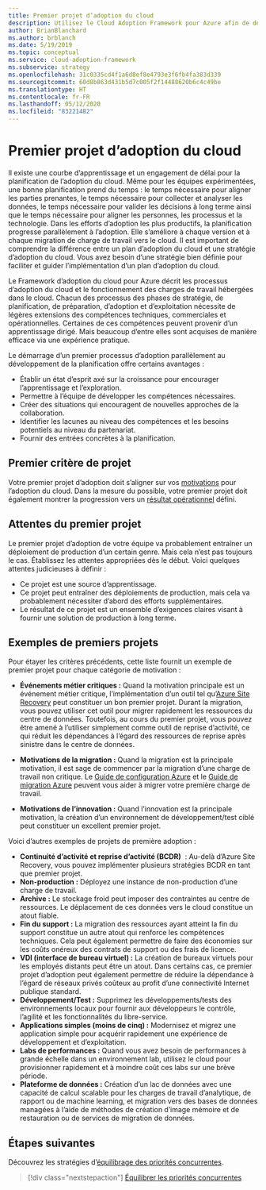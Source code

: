 ```yaml
---
title: Premier projet d’adoption du cloud
description: Utilisez le Cloud Adoption Framework pour Azure afin de découvrir les processus d’adoption du cloud et le fonctionnement des charges de travail hébergées dans le cloud.
author: BrianBlanchard
ms.author: brblanch
ms.date: 5/19/2019
ms.topic: conceptual
ms.service: cloud-adoption-framework
ms.subservice: strategy
ms.openlocfilehash: 31c0335cd4f1a6d8ef8e4793e3f6fb4fa383d339
ms.sourcegitcommit: 60d8b863d431b5d7c005f2f14488620b6c4c49be
ms.translationtype: HT
ms.contentlocale: fr-FR
ms.lasthandoff: 05/12/2020
ms.locfileid: "83221482"
---
```

<!-- markdownlint-disable MD026 -->

# <a name="first-cloud-adoption-project"></a>Premier projet d’adoption du cloud

Il existe une courbe d’apprentissage et un engagement de délai pour la planification de l’adoption du cloud. Même pour les équipes expérimentées, une bonne planification prend du temps : le temps nécessaire pour aligner les parties prenantes, le temps nécessaire pour collecter et analyser les données, le temps nécessaire pour valider les décisions à long terme ainsi que le temps nécessaire pour aligner les personnes, les processus et la technologie. Dans les efforts d’adoption les plus productifs, la planification progresse parallèlement à l’adoption. Elle s’améliore à chaque version et à chaque migration de charge de travail vers le cloud. Il est important de comprendre la différence entre un plan d’adoption du cloud et une stratégie d’adoption du cloud. Vous avez besoin d’une stratégie bien définie pour faciliter et guider l’implémentation d’un plan d’adoption du cloud.

<!-- docsTest:ignore "Strategy, Plan, Ready, Adopt, and Operate phases" -->

Le Framework d’adoption du cloud pour Azure décrit les processus d’adoption du cloud et le fonctionnement des charges de travail hébergées dans le cloud. Chacun des processus des phases de stratégie, de planification, de préparation, d’adoption et d’exploitation nécessite de légères extensions des compétences techniques, commerciales et opérationnelles. Certaines de ces compétences peuvent provenir d’un apprentissage dirigé. Mais beaucoup d’entre elles sont acquises de manière efficace via une expérience pratique.

Le démarrage d’un premier processus d’adoption parallèlement au développement de la planification offre certains avantages :

- Établir un état d’esprit axé sur la croissance pour encourager l’apprentissage et l’exploration.
- Permettre à l’équipe de développer les compétences nécessaires.
- Créer des situations qui encouragent de nouvelles approches de la collaboration.
- Identifier les lacunes au niveau des compétences et les besoins potentiels au niveau du partenariat.
- Fournir des entrées concrètes à la planification.

## <a name="first-project-criteria"></a>Premier critère de projet

Votre premier projet d’adoption doit s’aligner sur vos [motivations](./motivations.md) pour l’adoption du cloud. Dans la mesure du possible, votre premier projet doit également montrer la progression vers un [résultat opérationnel](./business-outcomes/business-outcome-template.md) défini.

## <a name="first-project-expectations"></a>Attentes du premier projet

Le premier projet d’adoption de votre équipe va probablement entraîner un déploiement de production d’un certain genre. Mais cela n’est pas toujours le cas. Établissez les attentes appropriées dès le début. Voici quelques attentes judicieuses à définir :

- Ce projet est une source d’apprentissage.
- Ce projet peut entraîner des déploiements de production, mais cela va probablement nécessiter d’abord des efforts supplémentaires.
- Le résultat de ce projet est un ensemble d’exigences claires visant à fournir une solution de production à long terme.

## <a name="first-project-examples"></a>Exemples de premiers projets

Pour étayer les critères précédents, cette liste fournit un exemple de premier projet pour chaque catégorie de motivation :

- **Événements métier critiques :** Quand la motivation principale est un événement métier critique, l’implémentation d’un outil tel qu’[Azure Site Recovery](../migrate/azure-migration-guide/migrate.md#azure-site-recovery) peut constituer un bon premier projet. Durant la migration, vous pouvez utiliser cet outil pour migrer rapidement les ressources du centre de données. Toutefois, au cours du premier projet, vous pouvez être amené à l’utiliser simplement comme outil de reprise d’activité, ce qui réduit les dépendances à l’égard des ressources de reprise après sinistre dans le centre de données.

- **Motivations de la migration :** Quand la migration est la principale motivation, il est sage de commencer par la migration d’une charge de travail non critique. Le [Guide de configuration Azure](../ready/azure-setup-guide/index.md) et le [Guide de migration Azure](../migrate/azure-migration-guide/index.md) peuvent vous aider à migrer votre première charge de travail.

- **Motivations de l’innovation :** Quand l’innovation est la principale motivation, la création d’un environnement de développement/test ciblé peut constituer un excellent premier projet.

Voici d’autres exemples de projets de première adoption :

- **Continuité d’activité et reprise d’activité (BCDR)**  : Au-delà d’Azure Site Recovery, vous pouvez implémenter plusieurs stratégies BCDR en tant que premier projet.
- **Non-production :** Déployez une instance de non-production d’une charge de travail.
- **Archive :** Le stockage froid peut imposer des contraintes au centre de ressources. Le déplacement de ces données vers le cloud constitue un atout fiable.
- **Fin du support :** La migration des ressources ayant atteint la fin du support constitue un autre atout qui renforce les compétences techniques. Cela peut également permettre de faire des économies sur les coûts onéreux des contrats de support ou des frais de licence.
- **VDI (interface de bureau virtuel) :** La création de bureaux virtuels pour les employés distants peut être un atout. Dans certains cas, ce premier projet d’adoption peut également permettre de réduire la dépendance à l’égard de réseaux privés coûteux au profit d’une connectivité Internet publique standard.
- **Développement/Test :** Supprimez les développements/tests des environnements locaux pour fournir aux développeurs le contrôle, l’agilité et les fonctionnalités du libre-service.
- **Applications simples (moins de cinq) :** Modernisez et migrez une application simple pour acquérir rapidement une expérience de développement et d’exploitation.
- **Labs de performances :** Quand vous avez besoin de performances à grande échelle dans un environnement lab, utilisez le cloud pour provisionner rapidement et à moindre coût ces labs sur une brève période.
- **Plateforme de données :** Création d’un lac de données avec une capacité de calcul scalable pour les charges de travail d’analytique, de rapport ou de machine learning, et migration vers des bases de données managées à l’aide de méthodes de création d’image mémoire et de restauration ou de services de migration de données.

## <a name="next-steps"></a>Étapes suivantes

Découvrez les stratégies d’[équilibrage des priorités concurrentes](./balance-competing-priorities.md).

> [!div class="nextstepaction"]
> [Équilibrer les priorités concurrentes](./balance-competing-priorities.md)
